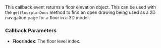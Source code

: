 This callback event returns a floor elevation object. This can be used with the `getfloorplanDocs` method to find an open drawing being used as a 2D navigation page for a floor in a 3D model.

### Callback Parameters
- **Floorindex**: The floor level index.